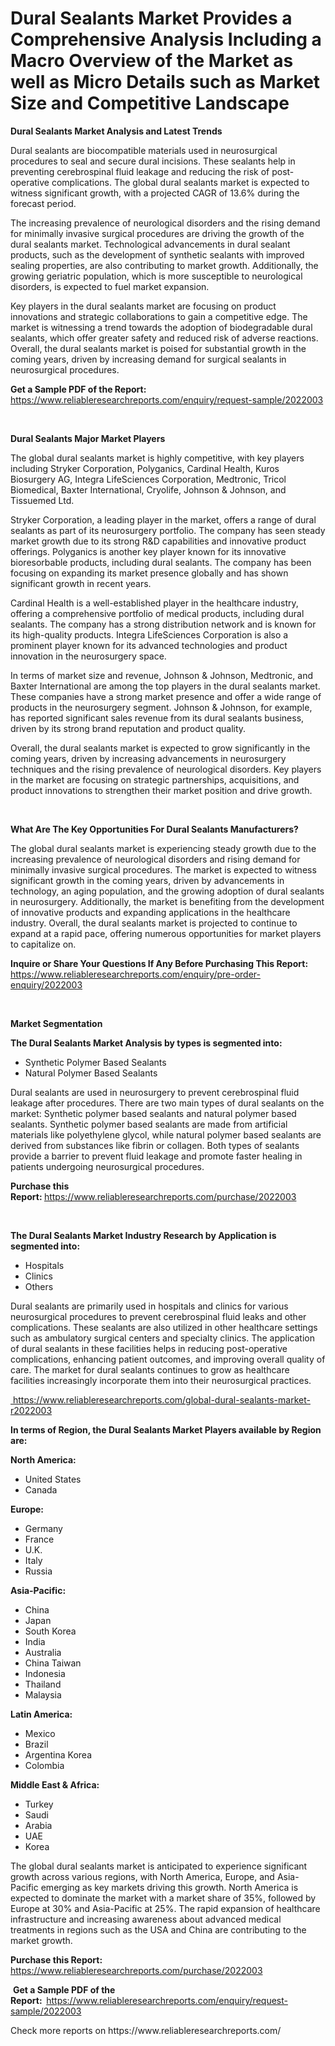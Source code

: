 <p><h1>Dural Sealants Market Provides a Comprehensive Analysis Including a Macro Overview of the Market as well as Micro Details such as Market Size and Competitive Landscape</h1></p><p><strong>Dural Sealants Market Analysis and Latest Trends</strong></p>
<p><p>Dural sealants are biocompatible materials used in neurosurgical procedures to seal and secure dural incisions. These sealants help in preventing cerebrospinal fluid leakage and reducing the risk of post-operative complications. The global dural sealants market is expected to witness significant growth, with a projected CAGR of 13.6% during the forecast period.</p><p>The increasing prevalence of neurological disorders and the rising demand for minimally invasive surgical procedures are driving the growth of the dural sealants market. Technological advancements in dural sealant products, such as the development of synthetic sealants with improved sealing properties, are also contributing to market growth. Additionally, the growing geriatric population, which is more susceptible to neurological disorders, is expected to fuel market expansion.</p><p>Key players in the dural sealants market are focusing on product innovations and strategic collaborations to gain a competitive edge. The market is witnessing a trend towards the adoption of biodegradable dural sealants, which offer greater safety and reduced risk of adverse reactions. Overall, the dural sealants market is poised for substantial growth in the coming years, driven by increasing demand for surgical sealants in neurosurgical procedures.</p></p>
<p><strong>Get a Sample PDF of the Report:&nbsp;</strong> <a href="https://www.reliableresearchreports.com/enquiry/request-sample/2022003">https://www.reliableresearchreports.com/enquiry/request-sample/2022003</a></p>
<p>&nbsp;</p>
<p><strong>Dural Sealants Major Market Players</strong></p>
<p><p>The global dural sealants market is highly competitive, with key players including Stryker Corporation, Polyganics, Cardinal Health, Kuros Biosurgery AG, Integra LifeSciences Corporation, Medtronic, Tricol Biomedical, Baxter International, Cryolife, Johnson & Johnson, and Tissuemed Ltd. </p><p>Stryker Corporation, a leading player in the market, offers a range of dural sealants as part of its neurosurgery portfolio. The company has seen steady market growth due to its strong R&D capabilities and innovative product offerings. Polyganics is another key player known for its innovative bioresorbable products, including dural sealants. The company has been focusing on expanding its market presence globally and has shown significant growth in recent years.</p><p>Cardinal Health is a well-established player in the healthcare industry, offering a comprehensive portfolio of medical products, including dural sealants. The company has a strong distribution network and is known for its high-quality products. Integra LifeSciences Corporation is also a prominent player known for its advanced technologies and product innovation in the neurosurgery space.</p><p>In terms of market size and revenue, Johnson & Johnson, Medtronic, and Baxter International are among the top players in the dural sealants market. These companies have a strong market presence and offer a wide range of products in the neurosurgery segment. Johnson & Johnson, for example, has reported significant sales revenue from its dural sealants business, driven by its strong brand reputation and product quality.</p><p>Overall, the dural sealants market is expected to grow significantly in the coming years, driven by increasing advancements in neurosurgery techniques and the rising prevalence of neurological disorders. Key players in the market are focusing on strategic partnerships, acquisitions, and product innovations to strengthen their market position and drive growth.</p></p>
<p>&nbsp;</p>
<p><strong>What Are The Key Opportunities For Dural Sealants Manufacturers?</strong></p>
<p><p>The global dural sealants market is experiencing steady growth due to the increasing prevalence of neurological disorders and rising demand for minimally invasive surgical procedures. The market is expected to witness significant growth in the coming years, driven by advancements in technology, an aging population, and the growing adoption of dural sealants in neurosurgery. Additionally, the market is benefiting from the development of innovative products and expanding applications in the healthcare industry. Overall, the dural sealants market is projected to continue to expand at a rapid pace, offering numerous opportunities for market players to capitalize on.</p></p>
<p><strong>Inquire or Share Your Questions If Any Before Purchasing This Report:</strong> <a href="https://www.reliableresearchreports.com/enquiry/pre-order-enquiry/2022003">https://www.reliableresearchreports.com/enquiry/pre-order-enquiry/2022003</a></p>
<p>&nbsp;</p>
<p><strong>Market Segmentation</strong></p>
<p><strong>The Dural Sealants Market Analysis by types is segmented into:</strong></p>
<p><ul><li>Synthetic Polymer Based Sealants</li><li>Natural Polymer Based Sealants</li></ul></p>
<p><p>Dural sealants are used in neurosurgery to prevent cerebrospinal fluid leakage after procedures. There are two main types of dural sealants on the market: Synthetic polymer based sealants and natural polymer based sealants. Synthetic polymer based sealants are made from artificial materials like polyethylene glycol, while natural polymer based sealants are derived from substances like fibrin or collagen. Both types of sealants provide a barrier to prevent fluid leakage and promote faster healing in patients undergoing neurosurgical procedures.</p></p>
<p><strong>Purchase this Report:&nbsp;</strong><a href="https://www.reliableresearchreports.com/purchase/2022003">https://www.reliableresearchreports.com/purchase/2022003</a></p>
<p>&nbsp;</p>
<p><strong>The Dural Sealants Market Industry Research by Application is segmented into:</strong></p>
<p><ul><li>Hospitals</li><li>Clinics</li><li>Others</li></ul></p>
<p><p>Dural sealants are primarily used in hospitals and clinics for various neurosurgical procedures to prevent cerebrospinal fluid leaks and other complications. These sealants are also utilized in other healthcare settings such as ambulatory surgical centers and specialty clinics. The application of dural sealants in these facilities helps in reducing post-operative complications, enhancing patient outcomes, and improving overall quality of care. The market for dural sealants continues to grow as healthcare facilities increasingly incorporate them into their neurosurgical practices.</p></p>
<p><a href="https://www.reliableresearchreports.com/global-dural-sealants-market-r2022003">&nbsp;https://www.reliableresearchreports.com/global-dural-sealants-market-r2022003</a></p>
<p><strong>In terms of Region, the Dural Sealants Market Players available by Region are:</strong></p>
<p>
    <p> <strong> North America: </strong>
        <ul>
            <li>United States</li>
            <li>Canada</li>
        </ul>
        </p> 
    <p> <strong> Europe: </strong>
        <ul>
            <li>Germany</li>
            <li>France</li>
            <li>U.K.</li>
            <li>Italy</li>
            <li>Russia</li>
        </ul>
        </p> 
    <p> <strong> Asia-Pacific: </strong>
        <ul>
            <li>China</li>
            <li>Japan</li>
            <li>South Korea</li>
            <li>India</li>
            <li>Australia</li>
            <li>China Taiwan</li>
            <li>Indonesia</li>
            <li>Thailand</li>
            <li>Malaysia</li>
        </ul>
        </p> 
    <p> <strong> Latin America: </strong>
        <ul>
            <li>Mexico</li>
            <li>Brazil</li>
            <li>Argentina Korea</li>
            <li>Colombia</li>
        </ul>
        </p> 
    <p> <strong> Middle East & Africa: </strong>
        <ul>
            <li>Turkey</li>
            <li>Saudi</li>
            <li>Arabia</li>
            <li>UAE</li>
            <li>Korea</li>
        </ul>
    </p>
    </p>
<p><p>The global dural sealants market is anticipated to experience significant growth across various regions, with North America, Europe, and Asia-Pacific emerging as key markets driving this growth. North America is expected to dominate the market with a market share of 35%, followed by Europe at 30% and Asia-Pacific at 25%. The rapid expansion of healthcare infrastructure and increasing awareness about advanced medical treatments in regions such as the USA and China are contributing to the market growth.</p></p>
<p><strong>Purchase this Report: </strong><a href="https://www.reliableresearchreports.com/purchase/2022003">https://www.reliableresearchreports.com/purchase/2022003</a></p>
<p>&nbsp;<strong>Get a Sample PDF of the Report:&nbsp;&nbsp;</strong><a href="https://www.reliableresearchreports.com/enquiry/request-sample/2022003">https://www.reliableresearchreports.com/enquiry/request-sample/2022003</a></p>
<p><strong></strong></p>
<p>Check more reports on https://www.reliableresearchreports.com/</p>